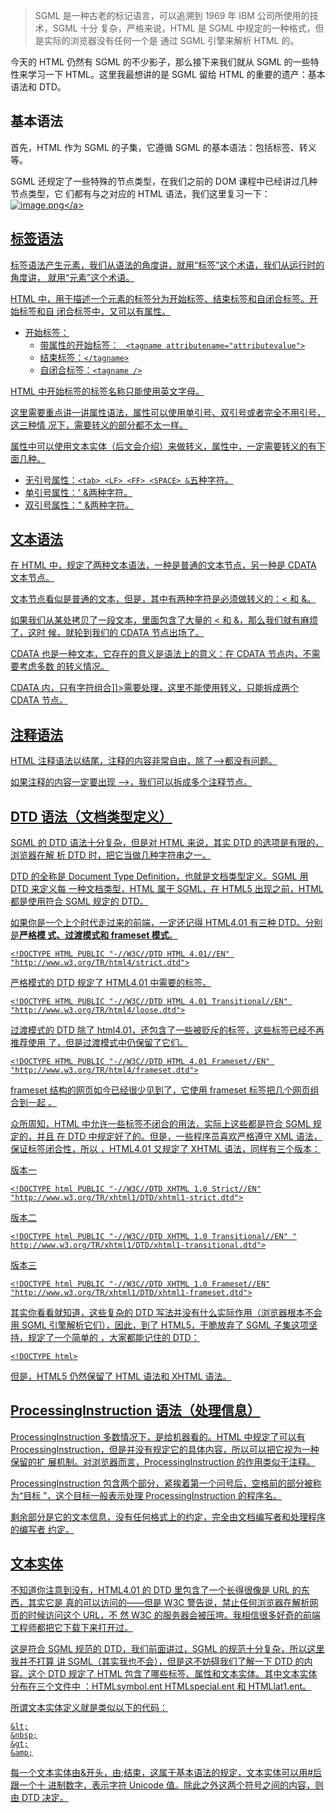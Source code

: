 > SGML 是一种古老的标记语言，可以追溯到 1969 年 IBM 公司所使用的技术，SGML 十分
> 复杂，严格来说，HTML 是 SGML 中规定的一种格式，但是实际的浏览器没有任何一个是
> 通过 SGML 引擎来解析 HTML 的。

今天的 HTML 仍然有 SGML 的不少影子，那么接下来我们就从 SGML 的一些特性来学习一下
HTML。这里我最想讲的是 SGML 留给 HTML 的重要的遗产：基本语法和 DTD。

## 基本语法

首先，HTML 作为 SGML 的子集，它遵循 SGML 的基本语法：包括标签、转义等。

SGML 还规定了一些特殊的节点类型，在我们之前的 DOM 课程中已经讲过几种节点类型，它
们都有与之对应的 HTML 语法，我们这里复习一下：
<a data-fancybox title="image.png" href="https://p9-juejin.byteimg.com/tos-cn-i-k3u1fbpfcp/1ca32b4084e04be390acc7b92da2169f~tplv-k3u1fbpfcp-watermark.image?">![image.png](https://p9-juejin.byteimg.com/tos-cn-i-k3u1fbpfcp/1ca32b4084e04be390acc7b92da2169f~tplv-k3u1fbpfcp-watermark.image?)</a>

## 标签语法

标签语法产生元素，我们从语法的角度讲，就用“标签”这个术语，我们从运行时的角度讲，
就用“元素”这个术语。

HTML 中，用于描述一个元素的标签分为开始标签、结束标签和自闭合标签。开始标签和自
闭合标签中，又可以有属性。

- 开始标签：
  - 带属性的开始标签： ` <tagname attributename="attributevalue">`
  - 结束标签：`</tagname>`
  - 自闭合标签：`<tagname />`

HTML 中开始标签的标签名称只能使用英文字母。

这里需要重点讲一讲属性语法，属性可以使用单引号、双引号或者完全不用引号，这三种情
况下，需要转义的部分都不太一样。

属性中可以使用文本实体（后文会介绍）来做转义，属性中，一定需要转义的有下面几种。

- 无引号属性：`<tab> <LF> <FF> <SPACE> &`五种字符。
- 单引号属性：' &两种字符。
- 双引号属性：" &两种字符。

## 文本语法

在 HTML 中，规定了两种文本语法，一种是普通的文本节点，另一种是 CDATA 文本节点。

文本节点看似是普通的文本，但是，其中有两种字符是必须做转义的：< 和 &。

如果我们从某处拷贝了一段文本，里面包含了大量的 < 和 &，那么我们就有麻烦了，这时
候，就轮到我们的 CDATA 节点出场了。

CDATA 也是一种文本，它存在的意义是语法上的意义：在 CDATA 节点内，不需要考虑多数
的转义情况。

CDATA 内，只有字符组合]]>需要处理，这里不能使用转义，只能拆成两个 CDATA 节点。

## 注释语法

HTML 注释语法以结尾，注释的内容非常自由，除了-->都没有问题。

如果注释的内容一定要出现 -->，我们可以拆成多个注释节点。

## DTD 语法（文档类型定义）

SGML 的 DTD 语法十分复杂，但是对 HTML 来说，其实 DTD 的选项是有限的，浏览器在解
析 DTD 时，把它当做几种字符串之一。

DTD 的全称是 Document Type Definition，也就是文档类型定义。SGML 用 DTD 来定义每
一种文档类型，HTML 属于 SGML，在 HTML5 出现之前，HTML 都是使用符合 SGML 规定的
DTD。

如果你是一个上个时代走过来的前端，一定还记得 HTML4.01 有三种 DTD。分别是**严格模
式、过渡模式和 frameset 模式**。

```
<!DOCTYPE HTML PUBLIC "-//W3C//DTD HTML 4.01//EN" "http://www.w3.org/TR/html4/strict.dtd">
```

严格模式的 DTD 规定了 HTML4.01 中需要的标签。

```
<!DOCTYPE HTML PUBLIC "-//W3C//DTD HTML 4.01 Transitional//EN" "http://www.w3.org/TR/html4/loose.dtd">
```

过渡模式的 DTD 除了 html4.01，还包含了一些被贬斥的标签，这些标签已经不再推荐使用
了，但是过渡模式中仍保留了它们。

```
<!DOCTYPE HTML PUBLIC "-//W3C//DTD HTML 4.01 Frameset//EN" "http://www.w3.org/TR/html4/frameset.dtd">
```

frameset 结构的网页如今已经很少见到了，它使用 frameset 标签把几个网页组合到一起
。

众所周知，HTML 中允许一些标签不闭合的用法，实际上这些都是符合 SGML 规定的，并且
在 DTD 中规定好了的。但是，一些程序员喜欢严格遵守 XML 语法，保证标签闭合性，所以
，HTML4.01 又规定了 XHTML 语法，同样有三个版本：

版本一

```
<!DOCTYPE html PUBLIC "-//W3C//DTD XHTML 1.0 Strict//EN"
"http://www.w3.org/TR/xhtml1/DTD/xhtml1-strict.dtd">
```

版本二

```
<!DOCTYPE html PUBLIC "-//W3C//DTD XHTML 1.0 Transitional//EN" "
http://www.w3.org/TR/xhtml1/DTD/xhtml1-transitional.dtd">
```

版本三

```
<!DOCTYPE html PUBLIC "-//W3C//DTD XHTML 1.0 Frameset//EN"
"http://www.w3.org/TR/xhtml1/DTD/xhtml1-frameset.dtd">
```

其实你看看就知道，这些复杂的 DTD 写法并没有什么实际作用（浏览器根本不会用 SGML
引擎解析它们），因此，到了 HTML5，干脆放弃了 SGML 子集这项坚持，规定了一个简单的
，大家都能记住的 DTD：

```
<!DOCTYPE html>
```

但是，HTML5 仍然保留了 HTML 语法和 XHTML 语法。

## ProcessingInstruction 语法（处理信息）

ProcessingInstruction 多数情况下，是给机器看的。HTML 中规定了可以有
ProcessingInstruction，但是并没有规定它的具体内容，所以可以把它视为一种保留的扩
展机制。对浏览器而言，ProcessingInstruction 的作用类似于注释。

ProcessingInstruction 包含两个部分，紧挨着第一个问号后，空格前的部分被称为“目标
”，这个目标一般表示处理 ProcessingInstruction 的程序名。

剩余部分是它的文本信息，没有任何格式上的约定，完全由文档编写者和处理程序的编写者
约定。

## 文本实体

不知道你注意到没有，HTML4.01 的 DTD 里包含了一个长得很像是 URL 的东西，其实它是
真的可以访问的——但是 W3C 警告说，禁止任何浏览器在解析网页的时候访问这个 URL，不
然 W3C 的服务器会被压垮。我相信很多好奇的前端工程师都把它下载下来打开过。

这是符合 SGML 规范的 DTD，我们前面讲过，SGML 的规范十分复杂，所以这里我并不打算
讲 SGML（其实我也不会），但是这不妨碍我们了解一下 DTD 的内容。这个 DTD 规定了
HTML 包含了哪些标签、属性和文本实体。其中文本实体分布在三个文件中
：HTMLsymbol.ent HTMLspecial.ent 和 HTMLlat1.ent。

所谓文本实体定义就是类似以下的代码：

```
&lt;
&nbsp;
&gt;
&amp;
```

每一个文本实体由&开头，由;结束，这属于基本语法的规定，文本实体可以用#后跟一个十
进制数字，表示字符 Unicode 值。除此之外这两个符号之间的内容，则由 DTD 决定。
